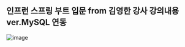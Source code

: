 인프런 스프링 부트 입문 from 김영한 강사 강의내용 ver.MySQL 연동
----------------------------------------------------------------
![image](https://user-images.githubusercontent.com/84068193/151303316-ecb0516d-e78e-4874-b74f-90a5041066ea.png)
